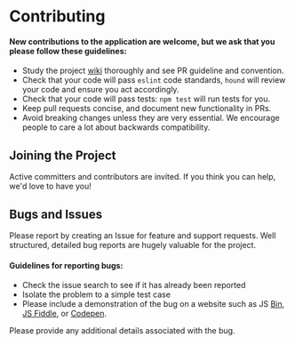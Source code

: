 # Contributing

#### New contributions to the application are welcome, but we ask that you please follow these guidelines:
* Study the project [wiki](https://github.com/topseySuave/event-manager/wiki) thoroughly and see PR guideline and convention.
* Check that your code will pass `eslint` code standards, `hound` will review your code and ensure you act accordingly.
* Check that your code will pass tests: `npm test` will run tests for you.
* Keep pull requests concise, and document new functionality in PRs.
* Avoid breaking changes unless they are very essential. We encourage people to care a lot about backwards compatibility.

## Joining the Project

Active committers and contributors are invited. If you think you can help, we'd love to have you!

## Bugs and Issues

Please report by creating an Issue for feature and support requests. Well structured, detailed bug reports are hugely valuable for the project.

#### Guidelines for reporting bugs:
* Check the issue search to see if it has already been reported
* Isolate the problem to a simple test case
* Please include a demonstration of the bug on a website such as JS [Bin](http://jsbin.com), [JS Fiddle](https://jsfiddle.net/), or [Codepen](https://codepen.io/pen).

Please provide any additional details associated with the bug.
